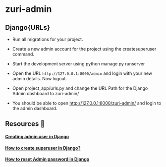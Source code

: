 # zuri-admin

## Django{URLs}

* Run all migrations for your project.

* Create a new admin account for the project using the createsuperuser command. 

* Start the development server using python manage.py runserver

* Open the URL  `http://127.0.0.1:8000/admin` and login with your new admin details. Now logout.

 
* Open project_app/urls.py and change the URL Path for the Django Admin dashboard to zuri-admin/

* You should be able to open http://127.0.0.1:8000/zuri-admin/ and login to the admin dashboard.

## Resources  :mag_right:

#### [Creating admin user in Django](https://docs.djangoproject.com/en/1.8/intro/tutorial02/)

#### [How to create superuser in Django?](https://www.geeksforgeeks.org/how-to-create-superuser-in-django/)

#### [How to reset Admin password in Django](https://pythonguides.com/python-django-get-admin-password/)
